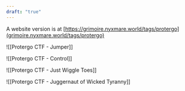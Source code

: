 ```yaml
---
draft: "true"
---
```



A website version is at [https://grimoire.nyxmare.world/tags/protergo](grimoire.nyxmare.world/tags/protergo)

![[Protergo CTF - Jumper]]

![[Protergo CTF - Control]]

![[Protergo CTF - Just Wiggle Toes]]

![[Protergo CTF - Juggernaut of Wicked Tyranny]]
